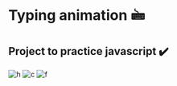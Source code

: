 # Typing animation  🖮
## Project to practice javascript ✔️
![h](https://user-images.githubusercontent.com/94203956/158863657-687b7888-d0bb-401a-978c-95295568343a.PNG)
![c](https://user-images.githubusercontent.com/94203956/158863722-7b7ede87-a5b0-4191-90d7-e8076e6573a7.PNG)
![f](https://user-images.githubusercontent.com/94203956/158863785-b30a3cf7-3800-4162-92b1-bb91cf627a56.PNG)
